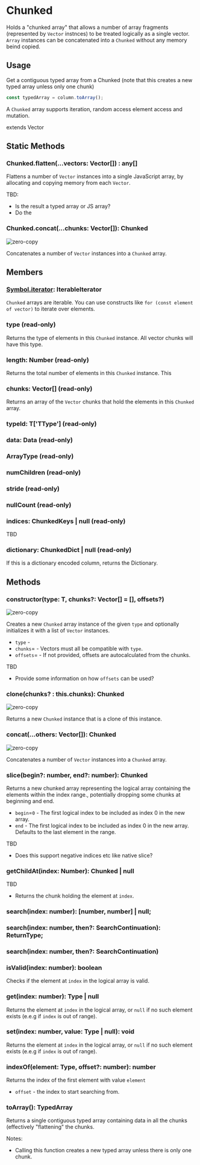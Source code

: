 # Chunked

Holds a "chunked array" that allows a number of array fragments (represented by `Vector` instnces) to be treated logically as a single vector. `Array` instances can be concatenated into a `Chunked` without any memory beind copied.


## Usage

Get a contiguous typed array from a Chunked (note that this creates a new typed array unless only one chunk)
```js
const typedArray = column.toArray();
```




A `Chunked` array supports iteration, random access element access and mutation.

extends Vector

## Static Methods

### Chunked.flatten(...vectors: Vector[]) : any[]

Flattens a number of `Vector` instances into a single JavaScript array, by allocating and copying memory from each `Vector`.

TBD:
- Is the result a typed array or JS array?
- Do the 

### Chunked.concat(...chunks: Vector<T>[]): Chunked

<p class="badges">
   <img src="https://img.shields.io/badge/zero-copy-green.svg?style=flat-square" alt="zero-copy" />
</p>

Concatenates a number of `Vector` instances into a `Chunked` array.

## Members

### [Symbol.iterator](): IterableIterator

`Chunked` arrays are iterable. You can use constructs like `for (const element of vector)` to iterate over elements.

### type  (read-only)

Returns the type of elements in this `Chunked` instance. All vector chunks will have this type.

### length: Number  (read-only)

Returns the total number of elements in this `Chunked` instance. This 

### chunks: Vector[]  (read-only)

Returns an array of the `Vector` chunks that hold the elements in this `Chunked` array.

### typeId: T['TType']  (read-only)

### data: Data  (read-only)

### ArrayType  (read-only)

### numChildren  (read-only)

### stride  (read-only)

### nullCount  (read-only)

### indices: ChunkedKeys<T> | null  (read-only)

TBD

### dictionary: ChunkedDict | null  (read-only)

If this is a dictionary encoded column, returns the Dictionary.


## Methods

### constructor(type: T, chunks?: Vector[] = [], offsets?)

<p class="badges">
   <img src="https://img.shields.io/badge/zero-copy-green.svg?style=flat-square" alt="zero-copy" />
</p>

Creates a new `Chunked` array instance of the given `type` and optionally initializes it with a list of `Vector` instances.

* `type` - 
* `chunks`= - Vectors must all be compatible with `type`.
* `offsets`= - If not provided, offsets are autocalculated from the chunks.

TBD
- Provide some information on how `offsets` can be used?


### clone(chunks? : this.chunks): Chunked

<p class="badges">
   <img src="https://img.shields.io/badge/zero-copy-green.svg?style=flat-square" alt="zero-copy" />
</p>

Returns a new `Chunked` instance that is a clone of this instance.


### concat(...others: Vector<T>[]): Chunked

<p class="badges">
   <img src="https://img.shields.io/badge/zero-copy-green.svg?style=flat-square" alt="zero-copy" />
</p>

Concatenates a number of `Vector` instances into a `Chunked` array.


### slice(begin?: number, end?: number): Chunked

Returns a new chunked array representing the logical array containing the elements within the index range., potentially dropping some chunks at beginning and end.

* `begin`=`0` - The first logical index to be included as index 0 in the new array.
* `end` - The first logical index to be included as index 0 in the new array. Defaults to the last element in the range.

TBD
- Does this support negative indices etc like native slice?


### getChildAt(index: Number): Chunked | null

TBD
- Returns the chunk holding the element at `index`.

### search(index: number): [number, number] | null;
### search(index: number, then?: SearchContinuation): ReturnType<N>;
### search(index: number, then?: SearchContinuation)


### isValid(index: number): boolean

Checks if the element at `index` in the logical array is valid.

### get(index: number): Type | null

Returns the element at `index` in the logical array, or `null` if no such element exists (e.e.g if `index` is out of range).

### set(index: number, value: Type | null): void

Returns the element at `index` in the logical array, or `null` if no such element exists (e.e.g if `index` is out of range).

### indexOf(element: Type, offset?: number): number

Returns the index of the first element with value `element`

* `offset` - the index to start searching from.

### toArray(): TypedArray

Returns a single contiguous typed array containing data in all the chunks (effectively "flattening" the chunks.

Notes:
* Calling this function creates a new typed array unless there is only one chunk.


